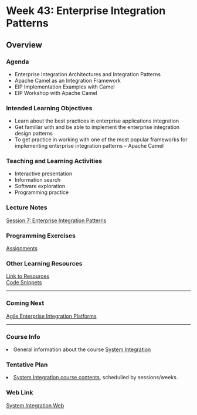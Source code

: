 # Week 43: Enterprise Integration Patterns 
<h2>Overview</h2>
<h3>Agenda</h3>
<ul>
	<li>Enterprise Integration Architectures and Integration Patterns</li>
  <li>Apache Camel as an Integration Framework</li>
  <li>EIP Implementation Examples with Camel</li>  
	<li>EIP Workshop with Apache Camel</li>
</ul>

<h3>Intended Learning Objectives</h3>
<ul>
	<li>Learn about the best practices in enterprise applications integration</li>
	<li>Get familiar with and be able to implement the enterprise integration design
patterns</li>
  <li>To get practice in working with one of the most popular frameworks for
implementing enterprise integration patterns – Apache Camel</li>
</ul>


<h3>Teaching and Learning Activities</h3>
<ul>
	<li>Interactive presentation</li>
	<li>Information search</li>	
	<li>Software exploration</li>
  <li>Programming practice</li>
</ul>
 
<h3>Lecture Notes</h3>
  	<a href="https://cphbusiness.mrooms.net/pluginfile.php/290816/mod_resource/content/1/Session7EIP.pdf">Session 7: Enterprise Integration Patterns</a>
  
<h3>Programming Exercises</h3>
	<a href="https://github.com/datsoftlyngby/soft2019fall-si/tree/master/docs/Sessions/Week43/Assignments">Assignments</a> 
	
<h3>Other Learning Resources</h3>
<a href="https://github.com/datsoftlyngby/soft2019fall-si/tree/master/docs/Sessions/Week43/Resources/">Link to Resources</a><br>
<a href="https://github.com/datsoftlyngby/soft2019fall-si/tree/master/code">Code Snippets</a>

<hr>
<h3>Coming Next</h3>
<a href="https://datsoftlyngby.github.io/soft2019fall-si/Sessions/Week44/">Agile Enterprise Integration Platforms</a>
<hr>
<h3>Course Info</h3>
<li>General information about the course <a href="https://datsoftlyngby.github.io/soft2019fall/SI/course-info.html">System Integration</a></li>
<h3>Tentative Plan</h3>
<li><a href=https://datsoftlyngby.github.io/soft2019fall/SI/tentative-plan.html">System Integration course contents</a>, schedulled by sessions/weeks.</li>
<h3>Web Link</h3>
<a href="https://datsoftlyngby.github.io/soft2019fall-si">System Integration Web</a>


